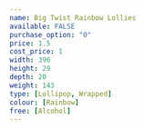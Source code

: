 ```yaml
---
name: Big Twist Rainbow Lollies
available: FALSE
purchase_option: "0"
price: 1.5
cost_price: 1
width: 396
height: 29
depth: 20
weight: 143
type: [Lollipop, Wrapped]
colour: [Rainbow]
free: [Alcohol]
---
```

